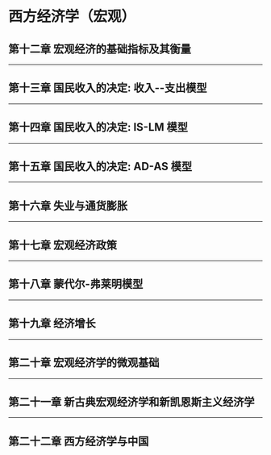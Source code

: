 # 西方经济学（宏观）

## 第十二章 宏观经济的基础指标及其衡量

---

## 第十三章 国民收入的决定: 收入--支出模型

---

## 第十四章 国民收入的决定: IS-LM 模型

---

## 第十五章 国民收入的决定: AD-AS 模型

---

## 第十六章 失业与通货膨胀

---

## 第十七章 宏观经济政策

---

## 第十八章 蒙代尔-弗莱明模型

---

## 第十九章 经济增长

---

## 第二十章 宏观经济学的微观基础

---

## 第二十一章 新古典宏观经济学和新凯恩斯主义经济学

---

## 第二十二章 西方经济学与中国